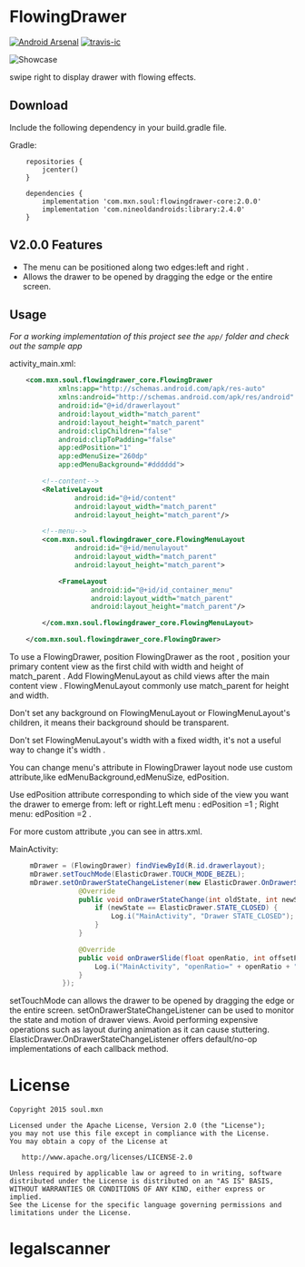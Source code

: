 # FlowingDrawer 

[![Android Arsenal](https://img.shields.io/badge/Android%20Arsenal-FlowingDrawer-green.svg?style=flat)](https://android-arsenal.com/details/1/2658)
[![travis-ic](https://travis-ci.org/mxn21/FlowingDrawer.svg?branch=master)](https://travis-ci.org/mxn21/FlowingDrawer)

![Showcase](http://baobaoloveyou.com/flowingdrawer.gif)

swipe right to display drawer with flowing effects.


## Download

Include the following dependency in your build.gradle file.

Gradle:

```Gradle
    repositories {
        jcenter()
    }

    dependencies {
        implementation 'com.mxn.soul:flowingdrawer-core:2.0.0'
        implementation 'com.nineoldandroids:library:2.4.0'
    }
```

## V2.0.0 Features

 * The menu can be positioned along two edges:left and right .
 * Allows the drawer to be opened by dragging the edge or the entire screen.


## Usage

*For a working implementation of this project see the `app/` folder and check out the sample app*

activity_main.xml:

```xml
    <com.mxn.soul.flowingdrawer_core.FlowingDrawer
            xmlns:app="http://schemas.android.com/apk/res-auto"
            xmlns:android="http://schemas.android.com/apk/res/android"
            android:id="@+id/drawerlayout"
            android:layout_width="match_parent"
            android:layout_height="match_parent"
            android:clipChildren="false"
            android:clipToPadding="false"
            app:edPosition="1"
            app:edMenuSize="260dp"
            app:edMenuBackground="#dddddd">

        <!--content-->
        <RelativeLayout
                android:id="@+id/content"
                android:layout_width="match_parent"
                android:layout_height="match_parent"/>

        <!--menu-->
        <com.mxn.soul.flowingdrawer_core.FlowingMenuLayout
                android:id="@+id/menulayout"
                android:layout_width="match_parent"
                android:layout_height="match_parent">

            <FrameLayout
                    android:id="@+id/id_container_menu"
                    android:layout_width="match_parent"
                    android:layout_height="match_parent"/>

        </com.mxn.soul.flowingdrawer_core.FlowingMenuLayout>

    </com.mxn.soul.flowingdrawer_core.FlowingDrawer>
```

To use a FlowingDrawer, position FlowingDrawer as the root , position your primary content view as the
first child with width and height of match_parent . Add FlowingMenuLayout as child views after the main
content view . FlowingMenuLayout commonly use match_parent for height and width.

Don't set any background on FlowingMenuLayout or FlowingMenuLayout's children, it means their background
should be transparent.

Don't set FlowingMenuLayout's width with a fixed width, it's not a useful way to change it's width .

You can change menu's attribute in FlowingDrawer layout node use custom attribute,like edMenuBackground,edMenuSize,
edPosition.

Use edPosition attribute corresponding to which side of the view you want the drawer
to emerge from: left or right.Left menu : edPosition =1 ; Right menu: edPosition =2 .

For more custom attribute ,you can see in attrs.xml.


MainActivity:

```java
     mDrawer = (FlowingDrawer) findViewById(R.id.drawerlayout);
     mDrawer.setTouchMode(ElasticDrawer.TOUCH_MODE_BEZEL);
     mDrawer.setOnDrawerStateChangeListener(new ElasticDrawer.OnDrawerStateChangeListener() {
                 @Override
                 public void onDrawerStateChange(int oldState, int newState) {
                     if (newState == ElasticDrawer.STATE_CLOSED) {
                         Log.i("MainActivity", "Drawer STATE_CLOSED");
                     }
                 }

                 @Override
                 public void onDrawerSlide(float openRatio, int offsetPixels) {
                     Log.i("MainActivity", "openRatio=" + openRatio + " ,offsetPixels=" + offsetPixels);
                 }
             });
```
setTouchMode can allows the drawer to be opened by dragging the edge or the entire screen.
setOnDrawerStateChangeListener can be used to monitor the state and motion of drawer views.
Avoid performing expensive operations such as layout during animation as it can cause stuttering.
ElasticDrawer.OnDrawerStateChangeListener offers default/no-op implementations of each callback method.


License
=======

    Copyright 2015 soul.mxn

    Licensed under the Apache License, Version 2.0 (the "License");
    you may not use this file except in compliance with the License.
    You may obtain a copy of the License at

       http://www.apache.org/licenses/LICENSE-2.0

    Unless required by applicable law or agreed to in writing, software
    distributed under the License is distributed on an "AS IS" BASIS,
    WITHOUT WARRANTIES OR CONDITIONS OF ANY KIND, either express or implied.
    See the License for the specific language governing permissions and
    limitations under the License.

# legalscanner
